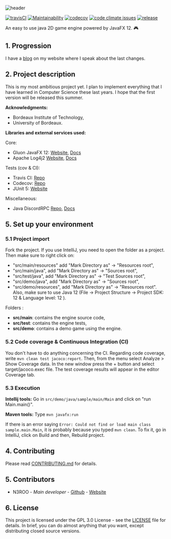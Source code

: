 ![header](https://n3roo.github.io/img/nero-engine-rect.png)

[![travisCI](https://img.shields.io/travis/N3ROO/javafx-nero-engine/master.svg)](https://travis-ci.org/N3ROO/javafx-nero-engine/) [![Maintainability](https://api.codeclimate.com/v1/badges/93fb4cbc9869d1673d87/maintainability)](https://codeclimate.com/github/N3ROO/javafx-nero-engine/maintainability) [![codecov](https://codecov.io/gh/N3ROO/javafx-nero-engine/branch/master/graph/badge.svg)](https://codecov.io/gh/N3ROO/javafx-nero-engine) [![code climate issues](https://img.shields.io/codeclimate/issues/N3ROO/javafx-nero-engine.svg)](https://codeclimate.com/github/N3ROO/javafx-nero-engine/issues) [![release](https://img.shields.io/github/release/n3roo/nero-engine.svg)](https://github.com/N3ROO/javafx-nero-engine/releases) 

An easy to use java 2D game engine powered by JavaFX 12. 🎮

## 1. Progression

I have a [blog](https://n3roo.github.io/blog.html) on my website where I speak about the last changes.

## 2. Project description

This is my most ambitious project yet. I plan to implement everything that I have learned in Computer Science these last years. I hope that the first version will be released this summer.

**Acknowledgments:**
- Bordeaux Institute of Technology,
- University of Bordeaux.

**Libraries and external services used:**

Core:
- Gluon JavaFX 12: [Website](https://gluonhq.com/products/javafx/), [Docs](https://openjfx.io/index.html)  
- Apache Log4j2 [Website](https://logging.apache.org/log4j/2.x/), [Docs](https://logging.apache.org/log4j/2.0/log4j-api/apidocs/index.html)

Tests (cov & CI):
- Travis CI: [Repo](https://travis-ci.org/N3ROO/javafx-nero-engine/)
- Codecov: [Repo](https://codecov.io/gh/N3ROO/javafx-nero-engine)
- JUnit 5: [Website](https://junit.org/junit5/)

Miscellaneous:
- Java DiscordRPC [Repo](https://github.com/discordapp/discord-rpc), [Docs](https://discordapp.com/developers/docs/rich-presence/how-to)


## 5. Set up your environment

### 5.1 Project import

Fork the project. If you use IntelliJ, you need to open the folder as a project.
Then make sure to right click on:
- "src/main/resources" add "Mark Directory as" -> "Resources root",
- "src/main/java", add "Mark Directory as" -> "Sources root",
- "src/test/java", add "Mark Directory as" -> "Test Sources root",
- "src/demo/java", add "Mark Directory as" -> "Sources root",
- "src/demo/resources", add "Mark Directory as" -> "Resources root".
Also, make sure to use Java 12 (File -> Project Structure -> Project SDK: 12 & Language level: 12 ).

Folders :
- **src/main**: contains the engine source code,
- **src/test**: contains the engine tests,
- **src/demo**: contains a demo game using the engine.

### 5.2 Code coverage & Continuous Integration (CI)

You don't have to do anything concerning the CI.
Regarding code coverage, write `mvn clean test jacoco:report`. Then, from the menu select
Analyze > Show Coverage data. In the new window press the + button and select target/jacoco.exec file.
The test coverage results will appear in the editor Coverage tab.

### 5.3 Execution

**Intellij tools:** Go in `src/demo/java/sample/main/Main` and click on "run Main.main()".

**Maven tools:**
Type `mvn javafx:run`


If there is an error saying `Error: Could not find or load main class sample.main.Main`, it is
probably because you typed `mvn clean`. To fix it, go in IntelliJ, click on Build and then, Rebuild project.

## 4. Contributing

Please read [CONTRIBUTING.md](CONTRIBUTING.md) for details.

## 5. Contributors
- N3ROO - *Main developer* - [Github](https://github.com/N3ROO) - [Website](https://n3roo.github.io/)

## 6. License
This project is licensed under the GPL 3.0 License - see the [LICENSE](LICENSE) file for details. In brief, you can do almost anything that you want, except distributing closed source versions.
